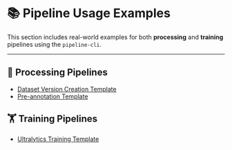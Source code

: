 # 📚 Pipeline Usage Examples

This section includes real-world examples for both **processing** and **training** pipelines using the `pipeline-cli`.

---

## 🔁 Processing Pipelines

- [Dataset Version Creation Template](processing/dataset_version_creation.md)
- [Pre-annotation Template](processing/pre_annotation.md)

## 🏋️ Training Pipelines

- [Ultralytics Training Template](training/ultralytics.md)

